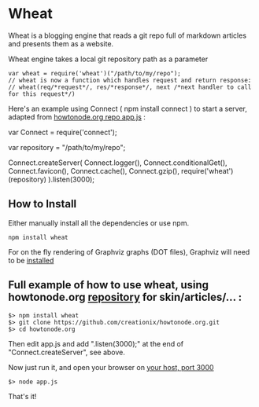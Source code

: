 # Wheat

Wheat is a blogging engine that reads a git repo full of markdown articles and presents them as a website.

Wheat engine takes a local git repository path as a parameter

	var wheat = require('wheat')("/path/to/my/repo");
	// wheat is now a function which handles request and return response:
	// wheat(req/*request*/, res/*response*/, next /*next handler to call for this request*/)
	
Here's an example using Connect ( npm install connect ) to start a server, adapted from [howtonode.org repo app.js](https://github.com/creationix/howtonode.org/blob/master/app.js) :

 var Connect = require('connect');
 
 var repository = "/path/to/my/repo";
 
 Connect.createServer(
   Connect.logger(),
   Connect.conditionalGet(),
   Connect.favicon(),
   Connect.cache(),
   Connect.gzip(),
   require('wheat')(repository)
 ).listen(3000);

## How to Install

Either manually install all the dependencies or use npm.

    npm install wheat

For on the fly rendering of Graphviz graphs (DOT files), Graphviz will need to be [installed](http://www.graphviz.org/Download..php)


## Full example of how to use wheat, using howtonode.org [repository](http://github.com/creationix/howtonode.org) for skin/articles/... :
	$> npm install wheat
	$> git clone https://github.com/creationix/howtonode.org.git
	$> cd howtonode.org
	
Then edit app.js and add ".listen(3000);" at the end of "Connect.createServer", see above.

Now just run it, and open your browser on [your host, port 3000](http://127.0.0.1:3000)
	
	$> node app.js

That's it!
